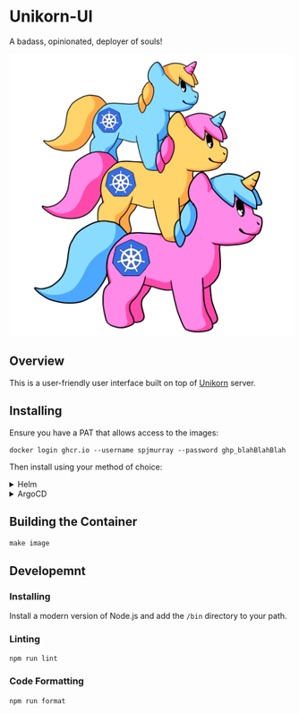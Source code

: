# Unikorn-UI

A badass, opinionated, deployer of souls!

![Unikorn](https://github.com/eschercloudai/unikorn/blob/6e51f1f10b69de0f069f3a858af432894de45723/docs/unikornapi.png)

## Overview

This is a user-friendly user interface built on top of [Unikorn](https://github.com/eschercloudai/unikorn) server.

## Installing

Ensure you have a PAT that allows access to the images:

```
docker login ghcr.io --username spjmurray --password ghp_blahBlahBlah
```

Then install using your method of choice:

<details>
<summary>Helm</summary>

```shell
helm install unikorn-ui charts/unikorn-ui --namespace unikorn --create-namespace --set dockerConfig=$(base64 -w0 ~/.docker/config.json)
```
</details>

<details>
<summary>ArgoCD</summary>

```yaml
apiVersion: argoproj.io/v1alpha1
kind: Application
metadata:
  name: unikorn-ui
  namespace: argocd
spec:
  project: default
  source:
    path: charts/unikorn-ui
    repoURL: git@github.com:eschercloudai/unikorn-ui
    targetRevision: 0.1.20
    helm:
      parameters:
      - name: dockerConfig
        value: # output of "base64 -w0 ~/.docker/config.json"
  destination:
    namespace: unikorn
    server: https://kubernetes.default.svc
  syncPolicy:
    automated:
      prune: true
      selfHeal: true
    syncOptions:
    - CreateNamespace=true
```
</details>

## Building the Container

```shell
make image
```

## Developemnt

### Installing

Install a modern version of Node.js and add the `/bin` directory to your path.

### Linting

```shell
npm run lint
```

### Code Formatting

```shell
npm run format
```
